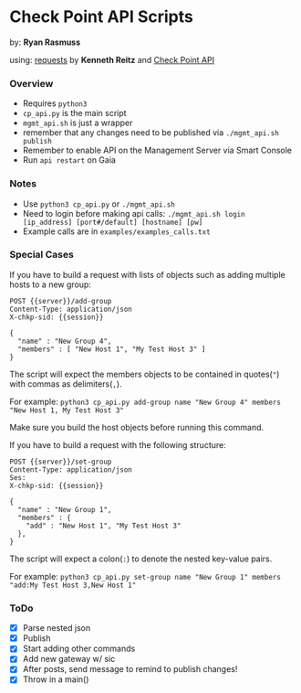 # Check Point API Scripts 

by: **Ryan Rasmuss**

using: [requests](https://github.com/requests) by **Kenneth Reitz** and [Check Point API](https://github.com/checkpointsw)

### Overview

- Requires ``python3``
- ``cp_api.py`` is the main script
- ``mgmt_api.sh`` is just a wrapper
- remember that any changes need to be published via ``./mgmt_api.sh publish``
- Remember to enable API on the Management Server via Smart Console
- Run ``api restart`` on Gaia

### Notes

- Use ``python3 cp_api.py`` or ``./mgmt_api.sh``
- Need to login before making api calls: ``./mgmt_api.sh login [ip_address] [port#/default] [hostname] [pw]``
- Example calls are in ``examples/examples_calls.txt``


### Special Cases

If you have to build a request with lists of objects such as adding multiple hosts to a new group:

```shell
POST {{server}}/add-group
Content-Type: application/json
X-chkp-sid: {{session}}

{
  "name" : "New Group 4",
  "members" : [ "New Host 1", "My Test Host 3" ]
}
```

The script will expect the members objects to be contained in quotes(``"``) with commas as delimiters(``,``). 

For example: ``python3 cp_api.py add-group name "New Group 4" members "New Host 1, My Test Host 3"``

Make sure you build the host objects before running this command.


If you have to build a request with the following structure:

```shell
POST {{server}}/set-group
Content-Type: application/json
Ses: 
X-chkp-sid: {{session}}

{
  "name" : "New Group 1",
  "members" : {
    "add" : "New Host 1", "My Test Host 3"
  },
}
```

The script will expect a colon(``:``) to denote the nested key-value pairs.

For example: ``python3 cp_api.py set-group name "New Group 1" members "add:My Test Host 3,New Host 1"``


### ToDo

- [x] Parse nested json
- [x] Publish
- [x] Start adding other commands
- [x] Add new gateway w/ sic
- [x] After posts, send message to remind to publish changes!
- [x] Throw in a main()
